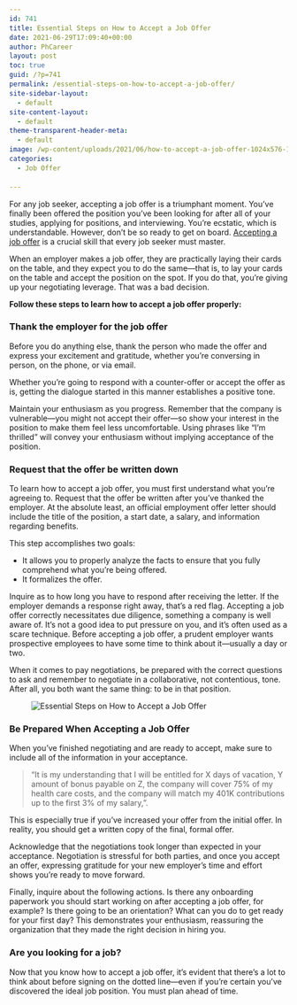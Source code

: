 ```yaml
---
id: 741
title: Essential Steps on How to Accept a Job Offer
date: 2021-06-29T17:09:40+00:00
author: PhCareer
layout: post
toc: true
guid: /?p=741
permalink: /essential-steps-on-how-to-accept-a-job-offer/
site-sidebar-layout:
  - default
site-content-layout:
  - default
theme-transparent-header-meta:
  - default
image: /wp-content/uploads/2021/06/how-to-accept-a-job-offer-1024x576-1.jpg
categories:
  - Job Offer

---
```

For any job seeker, accepting a job offer is a triumphant moment. You&#8217;ve finally been offered the position you&#8217;ve been looking for after all of your studies, applying for positions, and interviewing. You&#8217;re ecstatic, which is understandable. However, don&#8217;t be so ready to get on board. [Accepting a job offer](/things-to-consider-before-accepting-a-job-offer/) is a crucial skill that every job seeker must master.

When an employer makes a job offer, they are practically laying their cards on the table, and they expect you to do the same—that is, to lay your cards on the table and accept the position on the spot. If you do that, you&#8217;re giving up your negotiating leverage. That was a bad decision.



**Follow these steps to learn how to accept a job offer properly:**


### **Thank the employer for the job offer**

Before you do anything else, thank the person who made the offer and express your excitement and gratitude, whether you&#8217;re conversing in person, on the phone, or via email.

Whether you&#8217;re going to respond with a counter-offer or accept the offer as is, getting the dialogue started in this manner establishes a positive tone.

Maintain your enthusiasm as you progress. Remember that the company is vulnerable—you might not accept their offer—so show your interest in the position to make them feel less uncomfortable. Using phrases like &#8220;I&#8217;m thrilled&#8221; will convey your enthusiasm without implying acceptance of the position.


### **Request that the offer be written down**

To learn how to accept a job offer, you must first understand what you&#8217;re agreeing to. Request that the offer be written after you&#8217;ve thanked the employer. At the absolute least, an official employment offer letter should include the title of the position, a start date, a salary, and information regarding benefits.

This step accomplishes two goals:

  * It allows you to properly analyze the facts to ensure that you fully comprehend what you&#8217;re being offered.
  * It formalizes the offer.

Inquire as to how long you have to respond after receiving the letter. If the employer demands a response right away, that&#8217;s a red flag. Accepting a job offer correctly necessitates due diligence, something a company is well aware of. It&#8217;s not a good idea to put pressure on you, and it&#8217;s often used as a scare technique. Before accepting a job offer, a prudent employer wants prospective employees to have some time to think about it—usually a day or two.

When it comes to pay negotiations, be prepared with the correct questions to ask and remember to negotiate in a collaborative, not contentious, tone. After all, you both want the same thing: to be in that position.



<div class="wp-block-image">
  <figure class="aligncenter size-large"><img loading="lazy" width="1024" height="512" src="/wp-content/uploads/2021/06/accepting-a-job-offer.png" alt="Essential Steps on How to Accept a Job Offer" class="wp-image-742" srcset="/wp-content/uploads/2021/06/accepting-a-job-offer.png 1024w, /wp-content/uploads/2021/06/accepting-a-job-offer-300x150.png 300w, /wp-content/uploads/2021/06/accepting-a-job-offer-768x384.png 768w" sizes="(max-width: 1024px) 100vw, 1024px" /></figure>
</div>



### **Be Prepared When Accepting a Job Offer**

When you&#8217;ve finished negotiating and are ready to accept, make sure to include all of the information in your acceptance.

<blockquote class="wp-block-quote">
  <p>
    &#8220;It is my understanding that I will be entitled for X days of vacation, Y amount of bonus payable on Z, the company will cover 75% of my health care costs, and the company will match my 401K contributions up to the first 3% of my salary,&#8221;.
  </p>
</blockquote>

This is especially true if you&#8217;ve increased your offer from the initial offer. In reality, you should get a written copy of the final, formal offer.

Acknowledge that the negotiations took longer than expected in your acceptance. Negotiation is stressful for both parties, and once you accept an offer, expressing gratitude for your new employer&#8217;s time and effort shows you&#8217;re ready to move forward.

Finally, inquire about the following actions. Is there any onboarding paperwork you should start working on after accepting a job offer, for example? Is there going to be an orientation? What can you do to get ready for your first day? This demonstrates your enthusiasm, reassuring the organization that they made the right decision in hiring you.



### **Are you looking for a job?**

Now that you know how to accept a job offer, it&#8217;s evident that there&#8217;s a lot to think about before signing on the dotted line—even if you&#8217;re certain you&#8217;ve discovered the ideal job position. You must plan ahead of time.

